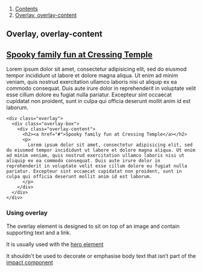 <div class="breadcrumbs">
  <ol>
    <li><a href="/docs/core/contents">Contents</a></li>
    <li><a href="#">Overlay, overlay-content</a></li>
  </ol>
</div>

## Overlay, overlay-content

<div class="overlay">
  <div class="overlay-box">
    <div class="overlay-content">
      <h2><a href="#">Spooky family fun at Cressing Temple</a></h2>
      <p>
        Lorem ipsum dolor sit amet, consectetur adipisicing elit, sed do eiusmod tempor incididunt ut labore et dolore magna aliqua. Ut enim ad minim veniam, quis nostrud exercitation ullamco laboris nisi ut aliquip ex ea commodo consequat. Duis aute irure dolor in reprehenderit in voluptate velit esse cillum dolore eu fugiat nulla pariatur. Excepteur sint occaecat cupidatat non proident, sunt in culpa qui officia deserunt mollit anim id est laborum.
      </p>
    </div>
  </div>
</div>

    <div class="overlay">
      <div class="overlay-box">
        <div class="overlay-content">
          <h2><a href="#">Spooky family fun at Cressing Temple</a></h2>
          <p>
            Lorem ipsum dolor sit amet, consectetur adipisicing elit, sed do eiusmod tempor incididunt ut labore et dolore magna aliqua. Ut enim ad minim veniam, quis nostrud exercitation ullamco laboris nisi ut aliquip ex ea commodo consequat. Duis aute irure dolor in reprehenderit in voluptate velit esse cillum dolore eu fugiat nulla pariatur. Excepteur sint occaecat cupidatat non proident, sunt in culpa qui officia deserunt mollit anim id est laborum.
          </p>
        </div>
      </div>
    </div>

### Using overlay

The overlay element is designed to sit on top of an image and contain supporting text and a link.

It is usually used with the <a href="hero">hero element</a>

It shouldn't be used to decorate or emphasise body text that isn’t part of the <a href="/docs/core/components/impact">impact component</a>
